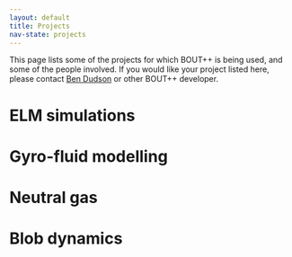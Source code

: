 ```yaml
---
layout: default
title: Projects 
nav-state: projects
---
```


This page lists some of the projects for which BOUT++ is being used,
and some of the people involved. If you would like your project listed here,
please contact [Ben Dudson](mailto:benjamin.dudson@york.ac.uk) or other BOUT++ developer.

# ELM simulations

# Gyro-fluid modelling

# Neutral gas

# Blob dynamics


